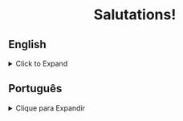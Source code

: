 <h1 align="center">Salutations!</h1>

## English
<details>
<summary>Click to Expand</summary>

### About
<p>A simple shopping cart application made with pure JavaScript, CSS and HTML, created in order to practice concepts of asynchronous programming and web storage.</p>

### Tech & Tools
<img src="https://img.shields.io/badge/CSS-%20-blue" alt="css-shield" />
<img src="https://img.shields.io/badge/HTML-%20-orange" alt="html-shield" />
<img src="https://img.shields.io/badge/JavaScript-%20-yellow" alt="js-shield" />

### Installation & Execution

<p>If you wish to run this web page on your machine, follow these steps:</p>

<ol>

<li>Make a new directory</li>

```
mkdir sampaio-projects
```

<li>Enter it and clone the repo:</li>

```
cd sampaio-projects
git clone git@github.com:RafaelSampaioMoura/ShoppingCart.git
```

<li>Then either execute the index file through your preferred web browser:</li>

```
browsername index.html
```

<li>Or open VS Code and click on "Go Live" at the bottom of the page:</li>
<img src="https://i.imgur.com/js58OzZ.png" alt="vscode-go-live" />

</ol>

</details>

## Português
<details>
<summary>Clique para Expandir</summary>

### Sobre
<p>Um simples aplicativo de carrinho de compras, feito para colocar em prática conceitos de programação assíncrona e armazenamento de dados no browser</p>

### Tech & Ferramentas
<img src="https://img.shields.io/badge/CSS-%20-blue" alt="css-shield" />
<img src="https://img.shields.io/badge/HTML-%20-orange" alt="html-shield" />
<img src="https://img.shields.io/badge/JavaScript-%20-yellow" alt="js-shield" />

### Instalação & Uso

<p>Se você deseja rodar essa página na sua máquina, siga os seguintes passos:</p>

<ol>

<li>Crie um novo diretório</li>

```
mkdir sampaio-projects
```

<li>Entre na pasta e clone o repositório:</li>

```
cd sampaio-projects
git clone git@github.com:RafaelSampaioMoura/ShoppingCart.git
```

<li>Daí você pode executar o arquivo index a partir da linha de comando usando o seu navegador de preferência:</li>

```
browsername index.html
```

<li>Ou você pode utilizar a funcionalidade "Go Live" do VS Code:</li>
<img src="https://i.imgur.com/js58OzZ.png" alt="vscode-go-live" />

</ol>
</details>
